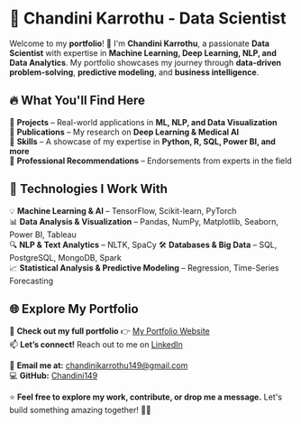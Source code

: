 # 🌟 Chandini Karrothu - Data Scientist  

Welcome to my **portfolio**! 🚀 I'm **Chandini Karrothu**, a passionate **Data Scientist** with expertise in **Machine Learning, Deep Learning, NLP, and Data Analytics**. My portfolio showcases my journey through **data-driven problem-solving**, **predictive modeling**, and **business intelligence**.  

## 🔥 What You'll Find Here  
🔹 **Projects** – Real-world applications in **ML, NLP, and Data Visualization**  
🔹 **Publications** – My research on **Deep Learning & Medical AI**  
🔹 **Skills** – A showcase of my expertise in **Python, R, SQL, Power BI, and more**  
🔹 **Professional Recommendations** – Endorsements from experts in the field  

## 🚀 Technologies I Work With  
💡 **Machine Learning & AI** – TensorFlow, Scikit-learn, PyTorch  
📊 **Data Analysis & Visualization** – Pandas, NumPy, Matplotlib, Seaborn, Power BI, Tableau  
🔍 **NLP & Text Analytics** – NLTK, SpaCy 
🛠 **Databases & Big Data** – SQL, PostgreSQL, MongoDB, Spark  
📈 **Statistical Analysis & Predictive Modeling** – Regression, Time-Series Forecasting  

## 🌐 Explore My Portfolio  
👀 **Check out my full portfolio** 👉 [My Portfolio Website](https://portfolio-site-ten-alpha.vercel.app/)  
📫 **Let’s connect!** Reach out to me on [LinkedIn](https://www.linkedin.com/in/chandini-karrothu-1469b1206)  

📩 **Email me at:** chandinikarrothu149@gmail.com  
💻 **GitHub:** [Chandini149](https://github.com/Chandini149)  

⭐ **Feel free to explore my work, contribute, or drop me a message.** Let's build something amazing together! 🚀✨  
